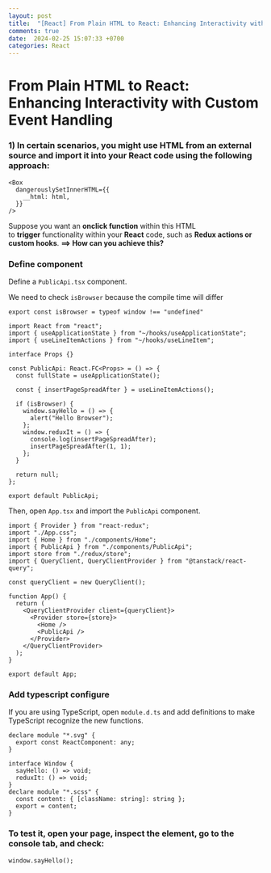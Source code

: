 ```yaml
---
layout: post
title:  "[React] From Plain HTML to React: Enhancing Interactivity with Custom Event Handling"
comments: true
date:  2024-02-25 15:07:33 +0700
categories: React
---
```



# From Plain HTML to React: Enhancing Interactivity with Custom Event Handling

### **1) In certain scenarios, you might use HTML from an external source and import it into your React code using the following approach:**

```
<Box
  dangerouslySetInnerHTML={{
    __html: html,
  }}
/>

```

Suppose you want an **onclick function** within this HTML to **trigger** functionality within your **React** code, such as **Redux actions or custom hooks**. **==> How can you achieve this?**

### **Define component**

Define a `PublicApi.tsx` component.

We need to check `isBrowser` because the compile time will differ

```
export const isBrowser = typeof window !== "undefined"
```

```
import React from "react";
import { useApplicationState } from "~/hooks/useApplicationState";
import { useLineItemActions } from "~/hooks/useLineItem";

interface Props {}

const PublicApi: React.FC<Props> = () => {
  const fullState = useApplicationState();

  const { insertPageSpreadAfter } = useLineItemActions();

  if (isBrowser) {
    window.sayHello = () => {
      alert("Hello Browser");
    };
    window.reduxIt = () => {
      console.log(insertPageSpreadAfter);
      insertPageSpreadAfter(1, 1);
    };
  }

  return null;
};

export default PublicApi;

```

Then, open `App.tsx` and import the `PublicApi` component.

```
import { Provider } from "react-redux";
import "./App.css";
import { Home } from "./components/Home";
import { PublicApi } from "./components/PublicApi";
import store from "./redux/store";
import { QueryClient, QueryClientProvider } from "@tanstack/react-query";

const queryClient = new QueryClient();

function App() {
  return (
    <QueryClientProvider client={queryClient}>
      <Provider store={store}>
        <Home />
        <PublicApi />
      </Provider>
    </QueryClientProvider>
  );
}

export default App;

```

### **Add typescript configure**

If you are using TypeScript, open `module.d.ts` and add definitions to make TypeScript recognize the new functions.

```
declare module "*.svg" {
  export const ReactComponent: any;
}

interface Window {
  sayHello: () => void;
  reduxIt: () => void;
}
declare module "*.scss" {
  const content: { [className: string]: string };
  export = content;
}

```

### **To test it, open your page, inspect the element, go to the console tab, and check:**

```
window.sayHello();
```

